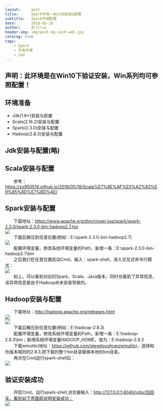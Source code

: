 ```yaml
---
layout:     post
title:      Spark环境——Win10安装&配置
subtitle:   Spark环境配置
date:       2018-05-18
author:     Alitria
header-img: img/post-bg-ios9-web.jpg
catalog: true
tags:
    - Spark
    - 开发环境
    - Cmd
---
```

## 声明：此环境是在Win10下验证安装，Win系列均可参照配置！

## 环境准备
- Jdk(1.8+)安装与配置
- Scala(2.16.2)安装与配置
- Spark(2.3.0)安装与配置
- Hadoop(2.8.3)安装与配置

## Jdk安装与配置(略)

## Scala安装与配置
&emsp;&emsp;参考：https://zx950519.github.io/2018/05/16/Scala%E7%8E%AF%E5%A2%83%E9%85%8D%E7%BD%AE/  

## Spark安装与配置  
&emsp;&emsp;下载地址：https://www.apache.org/dyn/closer.lua/spark/spark-2.3.0/spark-2.3.0-bin-hadoop2.7.tgz  
![](http://ww1.sinaimg.cn/large/005L0VzSgy1frfffou4l1j30qk0a0gn5.jpg)  
&emsp;&emsp;下载后解压到任意位置(例如：E:\spark-2.3.0-bin-hadoop2.7)  
![](http://ww1.sinaimg.cn/large/005L0VzSgy1frffgy1bufj30gw078jrq.jpg)  
&emsp;&emsp;配置环境变量，修改系统环境变量的Path，新增一条：E:\spark-2.3.0-bin-hadoop2.7\bin  
&emsp;&emsp;之后我们在任意位置启动Cmd，输入：spark-shell，进入交互式命令行模式：  
![](http://ww1.sinaimg.cn/large/005L0VzSgy1frffk9j8u0j30ni0kvwex.jpg)  
&emsp;&emsp;如上，可以看到对应的Spark、Scala、Java版本，同时也看到了异常信息，该异常信息是由于Hadoop尚未安装导致的。  

## Hadoop安装与配置
&emsp;&emsp;下载地址：http://hadoop.apache.org/releases.html  
![](http://ww1.sinaimg.cn/large/005L0VzSgy1frffn2mbwmj30y40cywfm.jpg)  
![](http://ww1.sinaimg.cn/large/005L0VzSgy1frffnoklczj30nl07wwfn.jpg)  
&emsp;&emsp;下载后解压到任意位置(例如：E:\hadoop-2.8.3)  
&emsp;&emsp;配置环境变量，修改系统环境变量的Path，新增一条：E:\hadoop-2.8.3\bin；新增系统环境变量HADOOP_HOME，值为：E:\hadoop-2.8.3  
&emsp;&emsp;下载winutils(地址：https://github.com/steveloughran/winutils)，选择和你版本相同的2.8.3,把下载的整个bin目录替换本地的bin目录。  
&emsp;&emsp;再次在Cmd运行spark-shell后：  
![](http://ww1.sinaimg.cn/large/005L0VzSgy1frffsrch4hj30le0b2t8u.jpg)  

## 验证安装成功  
&emsp;&emsp;开启Cmd，运行spark-shell,浏览器输入：http://127.0.0.1:4040/jobs/后回车，看到如下界面即说明安装成功：  
![](http://ww1.sinaimg.cn/large/005L0VzSgy1frffvi8jakj30j70c6t9a.jpg)  


